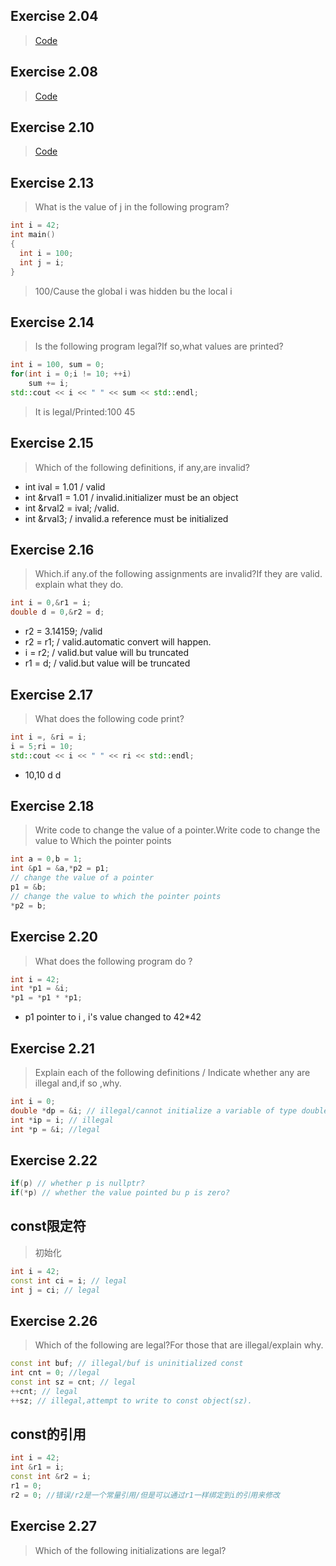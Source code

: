 ## Exercise 2.04
> [Code](ch02/ex2_04.cpp)

## Exercise 2.08
> [Code](ch02/ex2_08.cpp)

## Exercise 2.10
> [Code](ch02/ex2_10.cpp)

## Exercise 2.13

> What is the value of j in the following program?
```c++
int i = 42;
int main()
{
  int i = 100;
  int j = i;
}
```
> 100/Cause the global i was hidden bu the local i

## Exercise 2.14

> Is the following program legal?If so,what values are printed?
```c++
int i = 100, sum = 0;
for(int i = 0;i != 10; ++i)
    sum += i;
std::cout << i << " " << sum << std::endl;
```
> It is legal/Printed:100 45

## Exercise 2.15

> Which of the following definitions, if any,are invalid?
- int ival = 1.01 / valid
- int &rval1 = 1.01 / invalid.initializer must be an object
- int &rval2 = ival; /valid.
- int &rval3; / invalid.a reference must be initialized

## Exercise 2.16

> Which.if any.of the following assignments are invalid?If they are valid. explain what they do.
```c++
int i = 0,&r1 = i;
double d = 0,&r2 = d;
```
- r2 = 3.14159; /valid
- r2 = r1; / valid.automatic convert will happen.
- i = r2; / valid.but value will bu truncated
- r1 = d; / valid.but value will be truncated

## Exercise 2.17

> What does the following code print?
```cpp
int i =, &ri = i;
i = 5;ri = 10;
std::cout << i << " " << ri << std::endl;
```
- 10,10
d
d

## Exercise 2.18

> Write code to change the value of a pointer.Write code to change the value to Which the pointer points
```cpp
int a = 0,b = 1;
int &p1 = &a,*p2 = p1;
// change the value of a pointer
p1 = &b;
// change the value to which the pointer points
*p2 = b;
```

## Exercise 2.20

> What does the following program do ?
```cpp
int i = 42;
int *p1 = &i;
*p1 = *p1 * *p1;
```
- p1 pointer to i , i's value changed to 42*42

## Exercise 2.21

> Explain each of the following definitions / Indicate whether any are illegal and,if so ,why.
```cpp
int i = 0;
double *dp = &i; // illegal/cannot initialize a variable of type double* with an rvalue of type int*
int *ip = i; // illegal
int *p = &i; //legal
```


## Exercise 2.22
```cpp
if(p) // whether p is nullptr?
if(*p) // whether the value pointed bu p is zero?
```

## const限定符

> 初始化
```cpp
int i = 42;
const int ci = i; // legal
int j = ci; // legal
```

## Exercise 2.26

> Which of the following are legal?For those that are illegal/explain why.
```cpp
const int buf; // illegal/buf is uninitialized const
int cnt = 0; //legal
const int sz = cnt; // legal
++cnt; // legal
++sz; // illegal,attempt to write to const object(sz).
```

## const的引用
```cpp
int i = 42;
int &r1 = i;
const int &r2 = i;
r1 = 0;
r2 = 0; //错误/r2是一个常量引用/但是可以通过r1一样绑定到i的引用来修改
```

## Exercise 2.27

> Which of the following initializations are legal?
```cpp

```
